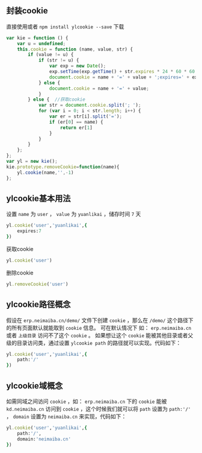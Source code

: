 封装cookie
------

直接使用或者 `npm install ylcookie --save` 下载

```javascript
var kie = function () {
    var u = undefined;
    this.cookie = function (name, value, str) {
        if (value != u) {
            if (str != u) {
                var exp = new Date();
                exp.setTime(exp.getTime() + str.expires * 24 * 60 * 60 * 1000);
                document.cookie = name + '=' + value + ';expires=' + exp.toGMTString()+';path='+str.path+';domain='+str.domain;
            } else {
                document.cookie = name + '=' + value;
            }
        } else {  //获取cookie
            var str = document.cookie.split('; ');
            for (var i = 0; i < str.length; i++) {
                var er = str[i].split('=');
                if (er[0] == name) {
                    return er[1]
                }
            }
        }
    };
};
var yl = new kie();
kie.prototype.removeCookie=function(name){
    yl.cookie(name,'',-1)
};
```

ylcookie基本用法
------

设置 `name` 为 `user` ， `value` 为 `yuanlikai` ，储存时间 `7` 天

```ruby
yl.cookie('user','yuanlikai',{
    expires:7
}) 
```

获取cookie

```ruby
yl.cookie('user') 
```

删除cookie

```ruby
yl.removeCookie('user') 
```

ylcookie路径概念
------

假设在 `erp.neimaiba.cn/demo/` 文件下创建 `cookie` ，那么在 `/demo/` 这个路径下的所有页面默认就能取到 `cookie` 信息。
可在默认情况下 如： `erp.neimaiba.cn` 或者 `上级目录` 访问不了这个 `cookie` 。
如果想让这个 `cookie` 能被其他目录或者父级的目录访问类，通过设置 `ylcookie path` 的路径就可以实现。代码如下：

```ruby
yl.cookie('user','yuanlikai',{
    path:'/'
}) 
```

ylcookie域概念
------
如需同域之间访问 `cookie` ，如： `erp.neimaiba.cn` 下的 `cookie` 能被 `kd.neimaiba.cn` 访问到 `cookie` ，这个时候我们就可以将 `path` 设置为 `path:'/'` ， `domain` 设置为 `neimaiba.cn` 来实现，代码如下：

```ruby
yl.cookie('user','yuanlikai',{
    path:'/',
    domain:'neimaiba.cn'
}) 
```
